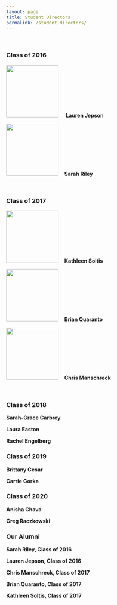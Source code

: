 ```yaml
---
layout: page
title: Student Directors
permalink: /student-directors/
---
```

<br>

### Class of 2016
<img src="{{ site.baseurl }}/img/people/ljepson.jpg" width="140"/> &nbsp; &nbsp; **Lauren Jepson**

<img src="{{ site.baseurl }}/img/people/sarahril.jpg" width="140"/> &nbsp;&nbsp; **Sarah Riley**

<br>

### Class of 2017

<img src="{{ site.baseurl }}/img/people/ksoltis.jpg" width="140"/> &nbsp;&nbsp; **Kathleen Soltis**

<img src="{{ site.baseurl }}/img/people/FullSizeRender.jpg" width="140"/> &nbsp;&nbsp; **Brian Quaranto**

<img src="{{ site.baseurl }}/img/people/cmanschr.jpg" width="140"/> &nbsp;&nbsp; **Chris Manschreck**

<br>

### Class of 2018
**Sarah-Grace Carbrey**

**Laura Easton**

**Rachel Engelberg**


### Class of 2019
**Brittany Cesar**

**Carrie Gorka**


### Class of 2020
**Anisha Chava**

**Greg Raczkowski**


### Our Alumni

**Sarah Riley, Class of 2016**

**Lauren Jepson, Class of 2016**

**Chris Manschreck, Class of 2017**

**Brian Quaranto, Class of 2017**

**Kathleen Soltis, Class of 2017**

